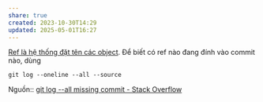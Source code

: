 ```yaml
---
share: true
created: 2023-10-30T14:29
updated: 2025-05-01T16:27
---
```

[Ref là hệ thống đặt tên các object](../../Blob,%20tree,%20ref.%20B%C3%AAn%20trong%20Git/Ref/Ref%20l%C3%A0%20h%E1%BB%87%20th%E1%BB%91ng%20%C4%91%E1%BA%B7t%20t%C3%AAn%20c%C3%A1c%20object.md). Để biết có ref nào đang đính vào commit nào, dùng 
```
git log --oneline --all --source
```
Nguồn:: [git log --all missing commit - Stack Overflow](https://stackoverflow.com/q/15426257/3416774)